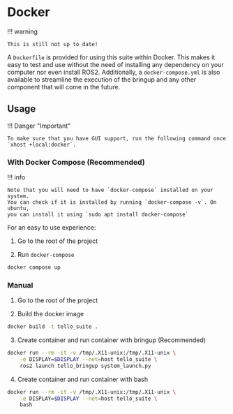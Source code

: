 # Docker

!!! warning

    This is still not up to date!

A `Dockerfile` is provided for using this suite within Docker. This makes it easy to test and use without the need of installing any dependency on your computer nor even install ROS2.
Additionally, a `docker-compose.yml` is also available to streamline the execution of the bringup and any other component that will come in the future.

## Usage

!!! Danger "Important"

    To make sure that you have GUI support, run the following command once `xhost +local:docker`.

### With Docker Compose (Recommended)

!!! info

    Note that you will need to have `docker-compose` installed on your system.
    You can check if it is installed by running `docker-compose -v`. On ubuntu,
    you can install it using `sudo apt install docker-compose`

For an easy to use experience:

1. Go to the root of the project

2. Run `docker-compose`

```bash
docker compose up
```

### Manual

1. Go to the root of the project

1. Build the docker image

```sh
docker build -t tello_suite .
```

3. Create container and run container with bringup (Recommended)

```sh
docker run --rm -it -v /tmp/.X11-unix:/tmp/.X11-unix \
    -e DISPLAY=$DISPLAY --net=host tello_suite \
    ros2 launch tello_bringup system_launch.py
```

4. Create container and run container with bash

```sh
docker run --rm -it -v /tmp/.X11-unix:/tmp/.X11-unix \
    -e DISPLAY=$DISPLAY --net=host tello_suite \
    bash
```

